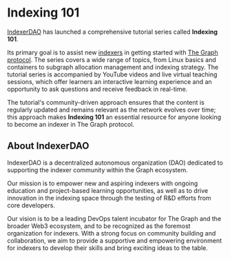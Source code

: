 # Indexing 101

[IndexerDAO](https://www.indexerdao.com/) has launched a comprehensive tutorial series called **Indexing 101**. 

Its primary goal is to assist new [indexers](https://thegraph.com/docs/en/network/indexing/) in getting started with [The Graph protocol](https://thegraph.com/en/). The series covers a wide range of topics, from Linux basics and containers to subgraph allocation management and indexing strategy. The tutorial series is accompanied by YouTube videos and live virtual teaching sessions, which offer learners an interactive learning experience and an opportunity to ask questions and receive feedback in real-time. 

The tutorial's community-driven approach ensures that the content is regularly updated and remains relevant as the network evolves over time; this approach makes **Indexing 101** an essential resource for anyone looking to become an indexer in The Graph protocol.

## About IndexerDAO

IndexerDAO is a decentralized autonomous organization (DAO) dedicated to supporting the indexer community within the Graph ecosystem.

Our mission is to empower new and aspiring indexers with ongoing education and project-based learning opportunities, as well as to drive innovation in the indexing space through the testing of R&D efforts from core developers.

Our vision is to be a leading DevOps talent incubator for The Graph and the broader Web3 ecosystem, and to be recognized as the foremost organization for indexers. With a strong focus on community building and collaboration, we aim to provide a supportive and empowering environment for indexers to develop their skills and bring exciting ideas to the table.
